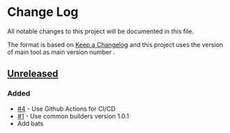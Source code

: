 # Change Log
All notable changes to this project will be documented in this file.

The format is based on [Keep a Changelog](http://keepachangelog.com/)
and this project uses the version of main tool as main version number .

## [Unreleased]

### Added
- [#4] - Use Github Actions for CI/CD 
- [#1] - Use common builders version 1.0.1
- Add bats 

[#4]: https://github.com/philips-software/bats/issues/4
[#1]: https://github.com/philips-software/bats/issues/1
[Unreleased]: https://github.com/philips-software/bats

